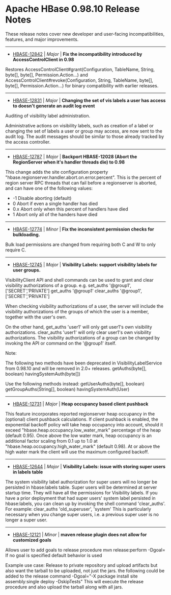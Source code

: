 
<!---
# Licensed to the Apache Software Foundation (ASF) under one
# or more contributor license agreements.  See the NOTICE file
# distributed with this work for additional information
# regarding copyright ownership.  The ASF licenses this file
# to you under the Apache License, Version 2.0 (the
# "License"); you may not use this file except in compliance
# with the License.  You may obtain a copy of the License at
#
#     http://www.apache.org/licenses/LICENSE-2.0
#
# Unless required by applicable law or agreed to in writing, software
# distributed under the License is distributed on an "AS IS" BASIS,
# WITHOUT WARRANTIES OR CONDITIONS OF ANY KIND, either express or implied.
# See the License for the specific language governing permissions and
# limitations under the License.
-->
# Apache HBase  0.98.10 Release Notes

These release notes cover new developer and user-facing incompatibilities, features, and major improvements.


---

* [HBASE-12842](https://issues.apache.org/jira/browse/HBASE-12842) | *Major* | **Fix the incompatibility introduced by AccessControlClient in 0.98**

Restores AccessControlClient#grant(Configuration, TableName, String, byte[], byte[], Permission.Action...) and AccessControlClient#revoke(Configuration, String, TableName, byte[], byte[], Permission.Action...) for binary compatibility with earlier releases.


---

* [HBASE-12831](https://issues.apache.org/jira/browse/HBASE-12831) | *Major* | **Changing the set of vis labels a user has access to doesn't generate an audit log event**

Auditing of visibility label administration.

Administrative actions on visibility labels, such as creation of a label or changing the set of labels a user or group may access, are now sent to the audit log. The audit messages should be similar to those already tracked by the access controller.


---

* [HBASE-12787](https://issues.apache.org/jira/browse/HBASE-12787) | *Major* | **Backport HBASE-12028 (Abort the RegionServer when it's handler threads die) to 0.98**

This change adds the site configuration property "hbase.regionserver.handler.abort.on.error.percent". This is the percent of region server RPC threads that can fail before a regionserver is aborted, and can have one of the following values:
- -1 Disable aborting (default)
- 0 Abort if even a single handler has died
- 0.x Abort only when this percent of handlers have died
- 1 Abort only all of the handers have died


---

* [HBASE-12774](https://issues.apache.org/jira/browse/HBASE-12774) | *Minor* | **Fix the inconsistent permission checks for bulkloading.**

Bulk load permissions are changed from requiring both C and W to only require C.


---

* [HBASE-12745](https://issues.apache.org/jira/browse/HBASE-12745) | *Major* | **Visibility Labels:  support visibility labels for user groups.**

VisibilityClient API and shell commands can be used to grant and clear visibility authorizations of a group.
e.g. 
set\_auths '@group1', ['SECRET','PRIVATE']
get\_auths '@group1'
clear\_auths '@group1', ['SECRET','PRIVATE']

When checking visibility authorizations of a user, the server will include the visibility authorizations of the groups of which the user is a member, together with the user's own.

On the other hand, get\_auths 'user1' will only get user1's own visibility authorizations.
clear\_auths 'user1' will only clear user1's own visibility authorizations.
The visibility authorizations of a group can be changed by invoking the API or command on the '@group1' itself.

Note:

The following two methods have been deprecated in VisibilityLabelService from 0.98.10 and will be removed in 2.0+ releases.
getAuths(byte[], boolean)
havingSystemAuth(byte[])

Use the following methods instead:
getUserAuths(byte[], boolean)
getGroupAuths(String[], boolean)
havingSystemAuth(User)


---

* [HBASE-12731](https://issues.apache.org/jira/browse/HBASE-12731) | *Major* | **Heap occupancy based client pushback**

This feature incorporates reported regionserver heap occupancy in the (optional) client pushback calculations. If client pushback is enabled, the exponential backoff policy will take heap occupancy into account, should it exceed "hbase.heap.occupancy.low\_water\_mark" percentage of the heap (default 0.95). Once above the low water mark, heap occupancy is an additional factor scaling from 0.1 up to 1.0 at "hbase.heap.occupancy.high\_water\_mark" (default 0.98). At or above the high water mark the client will use the maximum configured backoff.


---

* [HBASE-12644](https://issues.apache.org/jira/browse/HBASE-12644) | *Major* | **Visibility Labels: issue with storing super users in labels table**

The system visibility label authorization for super users will no longer be persisted in hbase:labels table. Super users will be determined at server startup time. They will have all the permissions for Visibility labels.
If you have a prior deployment that had super users' system label persisted in hbase:labels, you can clean up by invoking the shell command 'clear\_auths'.
For example: clear\_auths 'old\_superuser', 'system'
This is particularly necessary when you change super users, i.e. a previous super user is no longer a super user.


---

* [HBASE-12121](https://issues.apache.org/jira/browse/HBASE-12121) | *Minor* | **maven release plugin does not allow for customized goals**

Allows user to add goals to release procedure
mvn release:perform -Dgoal=<goal-name>
If no goal is specified default behavior is used

Example use case:
Release to private repository and upload artifacts but also want the tarball to be uploaded, not just the jars. 
the following could be added to the release command
-Dgoal="-X package install site assembly:single deploy -DskipTests"
This will execute the release procedure and also upload the tarball along with all jars.



